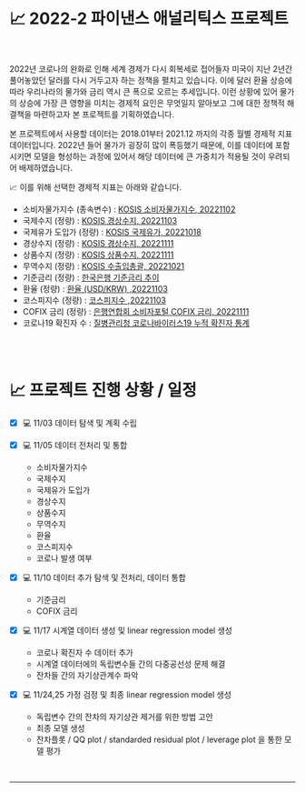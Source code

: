 # 📈 2022-2 파이낸스 애널리틱스 프로젝트  

<br>  

 2022년 코로나의 완화로 인해 세계 경제가 다시 회복세로 접어들자 미국이 지난 2년간 풀어놓았던 달러를 다시 거두고자 하는 정책을 펼치고 있습니다. 이에 달러 환율 상승에 따라 우리나라의 물가와 금리 역시 큰 폭으로 오르는 추세입니다. 이런 상황에 있어 물가의 상승에 가장 큰 영향을 미치는 경제적 요인은 무엇일지 알아보고 그에 대한 정책적 해결책을 마련하고자 본 프로젝트를 기획하였습니다.<br>  
 
 본 프로젝트에서 사용할 데이터는 2018.01부터 2021.12 까지의 각종 월별 경제적 지표 데이터입니다. 2022년 들어 물가가 굉장히 많이 폭등했기 때문에, 이를 데이터에 포함시키면 모델을 형성하는 과정에 있어서 해당 데이터에 큰 가중치가 적용될 것이 우려되어 배제하였습니다.<br>  
 
 
📈 이를 위해 선택한 경제적 지표는 아래와 같습니다.  

  - 소비자물가지수 (종속변수) : [KOSIS 소비자물가지수, 20221102](https://kosis.kr/statHtml/statHtml.do?orgId=101&tblId=DT_1J20003&vw_cd=MT_ZTITLE&list_id=P2_6&seqNo=&lang_mode=ko&language=kor&obj_var_id=&itm_id=&conn_path=MT_ZTITLE)
  - 국제수지 (정량) : [KOSIS 경상수지, 20221103](https://kosis.kr/statHtml/statHtml.do?orgId=301&tblId=DT_301Y013&vw_cd=MT_ZTITLE&list_id=S2_301008_001&seqNo=&lang_mode=ko&language=kor&obj_var_id=&itm_id=&conn_path=MT_ZTITLE)
  - 국제유가 도입가 (정량) : [KOSIS 국제유가, 20221018](https://kosis.kr/statHtml/statHtml.do?orgId=392&tblId=DT_AA123&vw_cd=MT_ZTITLE&list_id=T_21&seqNo=&lang_mode=ko&language=kor&obj_var_id=&itm_id=&conn_path=MT_ZTITLE)
  - 경상수지 (정량) : [KOSIS 경상수지, 20221111](https://kosis.kr/statHtml/statHtml.do?orgId=301&tblId=DT_301Y017&vw_cd=MT_ZTITLE&list_id=S2_301008_001&seqNo=&lang_mode=ko&language=kor&obj_var_id=&itm_id=&conn_path=MT_ZTITLE)
  - 상품수지 (정량) : [KOSIS 상품수지, 20221111](https://kosis.kr/statHtml/statHtml.do?orgId=301&tblId=DT_301Y017&vw_cd=MT_ZTITLE&list_id=S2_301008_001&seqNo=&lang_mode=ko&language=kor&obj_var_id=&itm_id=&conn_path=MT_ZTITLE)
  - 무역수지 (정량) : [KOSIS 수출입총괄, 20221021](https://kosis.kr/statHtml/statHtml.do?orgId=134&tblId=DT_134001_001&vw_cd=MT_ZTITLE&list_id=&scrId=&seqNo=&lang_mode=ko&obj_var_id=&itm_id=&conn_path=E1&docId=0388621915&markType=S&itmNm=%EC%A0%84%EA%B5%AD)
  - 기준금리 (정량) : [한국은행 기준금리 추이](https://www.bok.or.kr/portal/singl/baseRate/list.do?dataSeCd=01&menuNo=200643)
  - 환율 (정량) : [환율 (USD/KRW) ,20221103](https://kr.investing.com/currencies/usd-krw-historical-data)
  - 코스피지수 (정량) : [코스피지수 ,20221103](https://kr.investing.com/indices/kospi-historical-data)
  - COFIX 금리 (정량) : [은행연합회 소비자포털 COFIX 금리, 20221111](https://portal.kfb.or.kr/fingoods/cofix.php)
  - 코로나19 확진자 수 : [질병관리청 코로나바이러스19 누적 확진자 통계](https://ncov.kdca.go.kr/)  
<br>  
<br>  

# 📈 프로젝트 진행 상황 / 일정  

- [x] 💻 11/03 데이터 탐색 및 계획 수립<br>  
  
- [x] 💻 11/05 데이터 전처리 및 통합  
  - 소비자물가지수  
  - 국제수지  
  - 국제유가 도입가  
  - 경상수지  
  - 상품수지  
  - 무역수지  
  - 환율  
  - 코스피지수  
  - 코로나 발생 여부<br>  
  
- [x] 💻 11/10 데이터 추가 탐색 및 전처리, 데이터 통합  
  - 기준금리  
  - COFIX 금리  
  
- [x] 💻 11/17 시계열 데이터 생성 및 linear regression model 생성  
  - 코로나 확진자 수 데이터 추가
  - 시계열 데이터에의 독립변수들 간의 다중공선성 문제 해결  
  - 잔차들 간의 자기상관계수 파악  
  
- [x] 💻 11/24,25 가정 검정 및 최종 linear regression model 생성  
  - 독립변수 간의 잔차의 자기상관 제거를 위한 방법 고안  
  - 최종 모델 생성  
  - 잔차플롯 / QQ plot / standarded residual plot / leverage plot 을 통한 모델 평가  
  
<br>  


***
